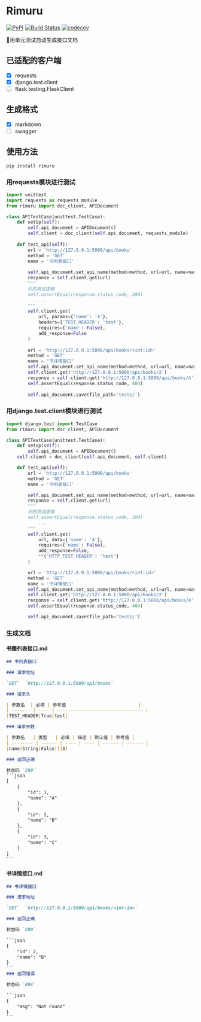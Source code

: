 # Rimuru
[![PyPI](https://img.shields.io/pypi/v/rimuru.svg)](https://pypi.org/project/rimuru/)
[![Build Status](https://travis-ci.org/TNK-Studio/Rimuru.svg?branch=master)](https://travis-ci.org/TNK-Studio/Rimuru)
[![codecov](https://codecov.io/gh/elfgzp/Rimuru/branch/master/graph/badge.svg)](https://codecov.io/gh/elfgzp/Rimuru)

📖用单元测试自动生成接口文档

## 已适配的客户端

- [x] requests   
- [x] django.test.client
- [ ] flask.testing.FlaskClient

## 生成格式
- [x] markdown
- [ ] swagger

## 使用方法

`pip install rimuru`

### 用requests模块进行测试

```python
import unittest
import requests as requests_module
from rimuru import doc_client, APIDocument

class APITestCase(unittest.TestCase):
    def setUp(self):
        self.api_document = APIDocument()
		self.client = doc_client(self.api_document, requests_module)
       
    def test_api(self):
        url = 'http://127.0.0.1:5000/api/books'
        method = 'GET'
        name = '书列表接口'
        
        self.api_document.set_api_name(method=method, url=url, name=name)
        response = self.client.get(url)
        """
        你的测试逻辑
	    self.assertEqual(response.status_code, 200)
	    	...
        """
        self.client.get(
            url, params={'name': 'A'},
            headers={'TEST_HEADER': 'test'},
            requires={'name': False},
            add_response=False
        )
        
        url = 'http://127.0.0.1:5000/api/books/<int:id>'
        method = 'GET'
        name = '书详情接口'
        self.api_document.set_api_name(method=method, url=url, name=name)
        self.client.get('http://127.0.0.1:5000/api/books/2')
        response = self.client.get('http://127.0.0.1:5000/api/books/4')
        self.assertEqual(response.status_code, 404)
		
        self.api_document.save(file_path='tests/')
```

### 用django.test.client模块进行测试
```python
import django.test import TestCase
from rimuru import doc_client, APIDocument

class APITestCase(unittest.TestCase):
    def setUp(self):
        self.api_document = APIDocument()
	self.client = doc_client(self.api_document, self.client)

    def test_api(self):
        url = 'http://127.0.0.1:5000/api/books'
        method = 'GET'
        name = '书列表接口'

        self.api_document.set_api_name(method=method, url=url, name=name)
        response = self.client.get(url)
        """
        你的测试逻辑
	    self.assertEqual(response.status_code, 200)
	    	...
        """
        self.client.get(
            url, data={'name': 'A'},
            requires={'name': False},
            add_response=False,
            **{'HTTP_TEST_HEADER': 'test'}
        )

        url = 'http://127.0.0.1:5000/api/books/<int:id>'
        method = 'GET'
        name = '书详情接口'
        self.api_document.set_api_name(method=method, url=url, name=name)
        self.client.get('http://127.0.0.1:5000/api/books/2')
        response = self.client.get('http://127.0.0.1:5000/api/books/4')
        self.assertEqual(response.status_code, 404)

        self.api_document.save(file_path='tests/')
```
### 生成文档
#### 书籍列表接口.md

```markdown
## 书列表接口

### 请求地址

`GET`  `http://127.0.0.1:5000/api/books`

### 请求头

| 参数名  | 必填 | 参考值                           |
| ------- | ---- | -------------------------------- |
|TEST_HEADER|True|test|

### 请求参数

| 参数名   | 类型   | 必填 | 描述 | 默认值 | 参考值 |
| -------- | ------ | ---- | ---- | ------ | ------ |
|name|String|False|||A|

### 返回正确

状态码 `200`
​```json
[
    {
        "id": 1,
        "name": "A"
    },
    {
        "id": 2,
        "name": "B"
    },
    {
        "id": 3,
        "name": "C"
    }
]
​```
```

#### 书详情接口.md
```markdown
## 书详情接口

### 请求地址

`GET`  `http://127.0.0.1:5000/api/books/<int:id>`

### 返回正确

状态码 `200`

​```json
{
    "id": 2,
    "name": "B"
}
​```
### 返回错误

状态码 `404`

​```json
{
    "msg": "Not Found"
}
​```

```
